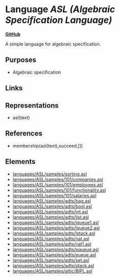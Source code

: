 # Language _ASL (Algebraic Specification Language)_
**[GitHub](https://github.com/softlang/yas/blob/master/languages/ASL)**

A simple language for algebraic specification.

## Purposes
* Algebraic specification

## Links

## Representations
* asl(text)

## References
* membership(asl(text),succeed,[])

## Elements
* [languages/ASL/samples/sorting.asl](../files/languages-ASL-samples-sorting.asl.md)
* [languages/ASL/samples/101/companies.asl](../files/languages-ASL-samples-101-companies.asl.md)
* [languages/ASL/samples/101/employees.asl](../files/languages-ASL-samples-101-employees.asl.md)
* [languages/ASL/samples/101/functionality.asl](../files/languages-ASL-samples-101-functionality.asl.md)
* [languages/ASL/samples/101/salaries.asl](../files/languages-ASL-samples-101-salaries.asl.md)
* [languages/ASL/samples/adts/bag.asl](../files/languages-ASL-samples-adts-bag.asl.md)
* [languages/ASL/samples/adts/bool.asl](../files/languages-ASL-samples-adts-bool.asl.md)
* [languages/ASL/samples/adts/int.asl](../files/languages-ASL-samples-adts-int.asl.md)
* [languages/ASL/samples/adts/list.asl](../files/languages-ASL-samples-adts-list.asl.md)
* [languages/ASL/samples/adts/lqueue1.asl](../files/languages-ASL-samples-adts-lqueue1.asl.md)
* [languages/ASL/samples/adts/lqueue2.asl](../files/languages-ASL-samples-adts-lqueue2.asl.md)
* [languages/ASL/samples/adts/lstack.asl](../files/languages-ASL-samples-adts-lstack.asl.md)
* [languages/ASL/samples/adts/nat.asl](../files/languages-ASL-samples-adts-nat.asl.md)
* [languages/ASL/samples/adts/nat1.asl](../files/languages-ASL-samples-adts-nat1.asl.md)
* [languages/ASL/samples/adts/pqueue.asl](../files/languages-ASL-samples-adts-pqueue.asl.md)
* [languages/ASL/samples/adts/queue.asl](../files/languages-ASL-samples-adts-queue.asl.md)
* [languages/ASL/samples/adts/set.asl](../files/languages-ASL-samples-adts-set.asl.md)
* [languages/ASL/samples/adts/stack.asl](../files/languages-ASL-samples-adts-stack.asl.md)
* [languages/ASL/samples/attic/BIPL.asl](../files/languages-ASL-samples-attic-BIPL.asl.md)
